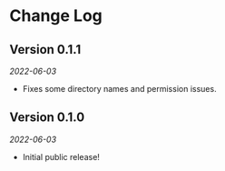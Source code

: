 # Change Log

## Version 0.1.1

_2022-06-03_

* Fixes some directory names and permission issues.

## Version 0.1.0

_2022-06-03_

* Initial public release!
